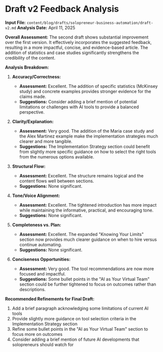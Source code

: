 # Draft v2 Feedback Analysis

**Input File:** `content/blog/drafts/solopreneur-business-automation/draft-v2.md`
**Analysis Date:** April 11, 2025

**Overall Assessment:** The second draft shows substantial improvement over the first version. It effectively incorporates the suggested feedback, resulting in a more impactful, concise, and evidence-based article. The addition of statistics and case studies significantly strengthens the credibility of the content.

**Analysis Breakdown:**

1. **Accuracy/Correctness:**
   * **Assessment:** Excellent. The addition of specific statistics (McKinsey study) and concrete examples provides stronger evidence for the claims made.
   * **Suggestions:** Consider adding a brief mention of potential limitations or challenges with AI tools to provide a balanced perspective.

2. **Clarity/Explanation:**
   * **Assessment:** Very good. The addition of the Maria case study and the Alex Martinez example make the implementation strategies much clearer and more tangible.
   * **Suggestions:** The Implementation Strategy section could benefit from slightly more specific guidance on how to select the right tools from the numerous options available.

3. **Structural Flow:**
   * **Assessment:** Excellent. The structure remains logical and the content flows well between sections.
   * **Suggestions:** None significant.

4. **Tone/Voice Alignment:**
   * **Assessment:** Excellent. The tightened introduction has more impact while maintaining the informative, practical, and encouraging tone.
   * **Suggestions:** None significant.

5. **Completeness vs. Plan:**
   * **Assessment:** Excellent. The expanded "Knowing Your Limits" section now provides much clearer guidance on when to hire versus continue automating.
   * **Suggestions:** None significant.

6. **Conciseness Opportunities:**
   * **Assessment:** Very good. The tool recommendations are now more focused and impactful.
   * **Suggestions:** Some bullet points in the "AI as Your Virtual Team" section could be further tightened to focus on outcomes rather than descriptions.

**Recommended Refinements for Final Draft:**
1. Add a brief paragraph acknowledging some limitations of current AI tools
2. Provide slightly more guidance on tool selection criteria in the Implementation Strategy section
3. Refine some bullet points in the "AI as Your Virtual Team" section to focus more on outcomes
4. Consider adding a brief mention of future AI developments that solopreneurs should watch for
